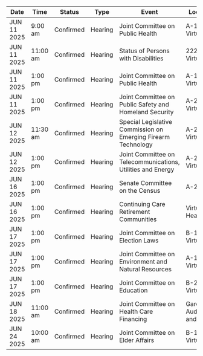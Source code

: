 | Date | Time | Status | Type | Event | Location |
|------|------|--------|------|--------|----------|
| JUN 11 2025 | 9:00 am | Confirmed | Hearing | Joint Committee on Public Health | A-1                                                                                   and Virtual |
| JUN 11 2025 | 11:00 am | Confirmed | Hearing | Status of Persons with Disabilities | 222  and Virtual |
| JUN 11 2025 | 1:00 pm | Confirmed | Hearing | Joint Committee on Public Health | A-1                                                                                   and Virtual |
| JUN 11 2025 | 1:00 pm | Confirmed | Hearing | Joint Committee on Public Safety and Homeland Security | A-2                                                                                                  and Virtual |
| JUN 12 2025 | 11:30 am | Confirmed | Hearing | Special Legislative Commission on Emerging Firearm Technology | A-2  and Virtual |
| JUN 12 2025 | 1:00 pm | Confirmed | Hearing | Joint Committee on Telecommunications, Utilities and Energy | A-2                                                                                                  and Virtual |
| JUN 16 2025 | 1:00 pm | Confirmed | Hearing | Senate Committee on the Census | A-2 |
| JUN 16 2025 | 1:00 pm | Confirmed | Hearing | Continuing Care Retirement Communities | Virtual Hearing |
| JUN 17 2025 | 1:00 pm | Confirmed | Hearing | Joint Committee on Election Laws | B-1                               and Virtual |
| JUN 17 2025 | 1:00 pm | Confirmed | Hearing | Joint Committee on Environment and Natural Resources | A-1                                                                                   and Virtual |
| JUN 17 2025 | 1:00 pm | Confirmed | Hearing | Joint Committee on Education | B-2            and Virtual |
| JUN 18 2025 | 11:00 am | Confirmed | Hearing | Joint Committee on Health Care Financing | Gardner Auditorium                                           and Virtual |
| JUN 24 2025 | 10:00 am | Confirmed | Hearing | Joint Committee on Elder Affairs | B-1                               and Virtual |
